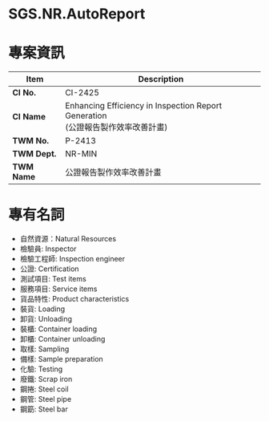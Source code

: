 # SGS.NR.AutoReport

# 專案資訊

| Item          | Description                                                            |
| ------------- | ---------------------------------------------------------------------- |
| **CI No.**    | CI-2425                                                                |
| **CI Name**   | Enhancing Efficiency in Inspection Report Generation<br>(公證報告製作效率改善計畫) |
| **TWM No.**   | P-2413                                                                 |
| **TWM Dept.** | NR-MIN                                                                 |
| **TWM Name**  | 公證報告製作效率改善計畫                                                           |

# 專有名詞

- 自然資源：Natural Resources
- 檢驗員: Inspector
- 檢驗工程師: Inspection engineer
- 公證: Certification
- 測試項目: Test items
- 服務項目: Service items
- 貨品特性: Product characteristics
- 裝貨: Loading
- 卸貨: Unloading
- 裝櫃: Container loading
- 卸櫃: Container unloading
- 取樣: Sampling
- 備樣: Sample preparation
- 化驗: Testing
- 廢鐵: Scrap iron
- 鋼捲: Steel coil
- 鋼管: Steel pipe
- 鋼筯: Steel bar